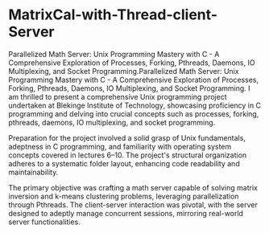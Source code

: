 # MatrixCal-with-Thread-client-Server

Parallelized Math Server: Unix Programming Mastery with C - A Comprehensive Exploration of Processes, Forking, Pthreads, Daemons, IO Multiplexing, and Socket Programming.Parallelized Math Server: Unix Programming Mastery with C - A Comprehensive Exploration of Processes, Forking, Pthreads, Daemons, IO Multiplexing, and Socket Programming.
I am thrilled to present a comprehensive Unix programming project undertaken at Blekinge Institute of Technology, showcasing proficiency in C programming and delving into crucial concepts such as processes, forking, pthreads, daemons, IO multiplexing, and socket programming. 

Preparation for the project involved a solid grasp of Unix fundamentals, adeptness in C programming, and familiarity with operating system concepts covered in lectures 6–10. The project's structural organization adheres to a systematic folder layout, enhancing code readability and maintainability.

The primary objective was crafting a math server capable of solving matrix inversion and k-means clustering problems, leveraging parallelization through Pthreads. The client-server interaction was pivotal, with the server designed to adeptly manage concurrent sessions, mirroring real-world server functionalities.
